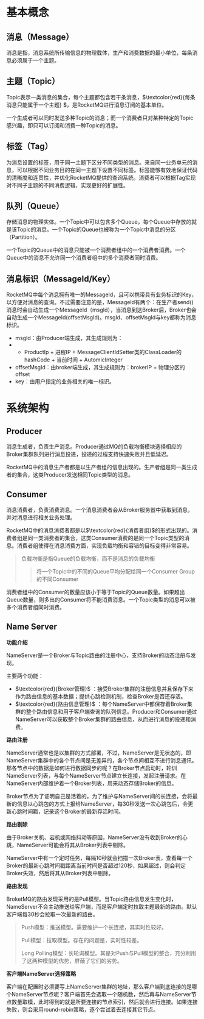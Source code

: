 # 基本概念

## 消息（Message）

消息是指，消息系统所传输信息的物理载体，生产和消费数据的最小单位，每条消息必须属于一个主题。

## 主题（Topic）

Topic表示一类消息的集合，每个主题都包含若干条消息，$\textcolor{red}{每条消息只能属于一个主题} $，是RocketMQ进行消息订阅的基本单位。

一个生成者可以同时发送多种Topic的消息；而一个消费者只对某种特定的Topic感兴趣，即只可以订阅和消费一种Topic的消息。

## 标签（Tag）

为消息设置的标签，用于同一主题下区分不同类型的消息。来自同一业务单元的消息，可以根据不同业务目的在同一主题下设置不同标签。标签能够有效地保证代码的清晰度和连贯性，并优化RocketMQ提供的查询系统。消费者可以根据Tag实现对不同子主题的不同消费逻辑，实现更好的扩展性。

## 队列（Queue）

存储消息的物理实体。一个Topic中可以包含多个Queue，每个Queue中存放的就是该Topic的消息。一个Topic的Queue也被称为一个Topic中消息的分区（Partition）。

一个Topic的Queue中的消息只能被一个消费者组中的一个消费者消费。一个Queue中的消息不允许同一个消费者组中的多个消费者同时消费。

## 消息标识（MessageId/Key）

RocketMQ中每个消息拥有唯一的MessageId，且可以携带具有业务标识的Key，以方便对消息的查询。不过需要注意的是，MessageId有两个：在生产者send()消息时会自动生成一个MessageId（msgId），当消息到达Broker后，Broker也会自动生成一个MessageId(offsetMsgId)。msgId、offsetMsgId与key都称为消息标识。

- msgId：由Producer端生成，其生成规则为：
- - ProductIp + 进程IP + MessageClientIdSetter类的ClassLoader的hashCode + 当前时间 + AutomicInteger
- offsetMsgId：由broker端生成，其生成规则为：brokerIP + 物理分区的offset
- key：由用户指定的业务相关的唯一标识。


# 系统架构

## Producer

消息生成者，负责生产消息。Producer通过MQ的负载均衡模块选择相应的Broker集群队列进行消息投递，投递的过程支持快速失败并且低延迟。

RocketMQ中的消息生产者都是以生产者组的信息出现的。生产者组是同一类生成者的集合，这类Producer发送相同Topic类型的消息。

## Consumer

消息消费者，负责消费消息。一个消息消费者会从Broker服务器中获取到消息，并对消息进行相关业务处理。

RocketMQ中的消息消费者都是以$\textcolor{red}{消费者组}$的形式出现的。消费者组是同一类消费者的集合，这类Consumer消费的是同一个Topic类型的消息。消费者组使得在消息消费方面，实现负载均衡和容错的目标变得非常容易。

> 负载均衡是指Queue的负载均衡，而不是消息的负载均衡
>
> > 将一个Topic中的不同的Queue平均分配给同一个Consumer Group的不同Consumer

消费者组中的Consumer的数量应该小于等于Topic的Queue数量。如果超出Queue数量，则多出的Consumer将不能消费消息。一个Topic类型的消息可以被多个消费者组同时消费。

## Name Server

**功能介绍** 

NameServer是一个Broker与Topic路由的注册中心，支持Broker的动态注册与发现。

主要两个功能：

- $\textcolor{red}{Broker管理}$ ：接受Broker集群的注册信息并且保存下来作为路由信息的基本数据；提供心跳检测机制，检查Broker是否还存活。
- $\textcolor{red}{路由信息管理}$ ：每个NameServer中都保存着Broker集群的整个路由信息和用于客户端查询的队列信息。Producer和Consumer通过NameServer可以获取整个Broker集群的路由信息，从而进行消息的投递和消费。

**路由注册**

NameServer通常也是以集群的方式部署，不过，NameServer是无状态的，即NameServer集群中的各个节点间是无差异的，各个节点间相互不进行消息通讯。那各节点中的数据是如何进行数据同步的呢？在Broker节点启动时，轮训NameServer列表，与每个NameServer节点建立长连接，发起注册请求。在NameServer内部维护着一个Broker列表，用来动态存储Broker的信息。

Broker节点为了证明自己是活着的，为了维护与NameServer间的长连接，会将最新的信息以心跳包的方式上报给NameServer，每30秒发送一次心跳包后，会更新心跳时间戳，记录这个Broker的最新存活时间。

**路由剔除** 

由于Broker关机、宕机或网络抖动等原因，NameServer没有收到Broker的心跳，NameServer可能会将其从Broker列表中剔除。

NameServer中有一个定时任务，每隔10秒就会扫描一次Broker表，查看每一个Broker的最新心跳时间戳距离当前时间是否超过120秒，如果超过，则会判定Broker失效，然后将其从Broker列表中剔除。

**路由发现** 

BroketMQ的路由发现采用的是Pull模型。当Topic路由信息发生变化时，NameServer不会主动推送给客户端，而是客户端定时拉取主题最新的路由。默认客户端每30秒会拉取一次最新的路由。

> Push模型：推送模型。需要维护一个长连接，其实时性较好。
>
> Pull模型：拉取模型。存在的问题是，实时性较差。
>
> Long Polling模型：长轮询模型。其是对Push与Pull模型的整合，充分利用了这两种模型的优势，屏蔽了它们的劣势。

**客户端NameServer选择策略** 

客户端在配置时必须要写上NameServer集群的地址，那么客户端到底连接的是哪个NameServer节点呢？客户端首先会选取一个随机数，然后再与NameServer节点数量取模，此时得到的就是所要连接的节点索引，然后就会进行连接。如果连接失败，则会采用round-robin策略，逐个尝试着去连接其它节点。